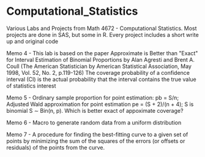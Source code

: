 # Computational_Statistics
Various Labs and Projects from Math 4672 - Computational Statistics. Most projects are done in SAS, but some in R. Every project includes a short write up and original code

Memo 4 - This lab is based on the paper Approximate is Better than "Exact" for Interval Estimation of Binomial
Proportions by Alan Agresti and Brent A. Coull (The American Statistician by American Statistical
Association, May 1998, Vol. 52, No. 2, p.119-126)
The coverage probability of a confidence interval (CI) is the actual probability that the interval contains
the true value of statistics interest

Memo 5 - Ordinary sample proportion for point estimation: pb = S/n; Adjusted Wald approximation for point estimation pe = (S + 2)/(n + 4); S is binomial S ∼ Bin(n, p). Which is better exact of appoximate coverage?

Memo 6 - Macro to generate random data from a uniform distribution 

Memo 7 - A procedure for finding the best-fitting curve to a given set of points by minimizing the sum of the squares
of the errors (or offsets or residuals) of the points from the curve.




